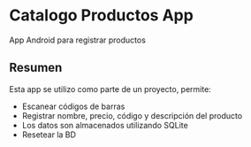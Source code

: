 # Catalogo Productos App
App Android para registrar productos

## Resumen
Esta app se utilizo como parte de un proyecto, permite:

- Escanear códigos de barras
- Registrar nombre, precio, código y descripción del producto
- Los datos son almacenados utilizando SQLite
- Resetear la BD